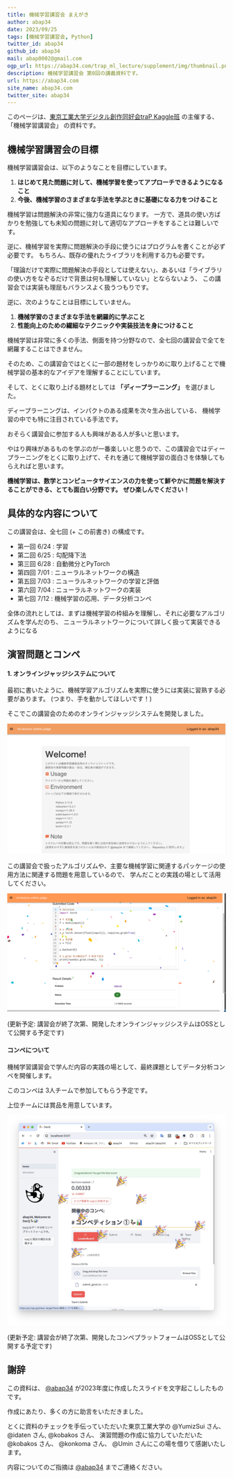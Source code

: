 ```yaml
---
title: 機械学習講習会 まえがき
author: abap34
date: 2023/09/25
tags: [機械学習講習会, Python]
twitter_id: abap34
github_id: abap34
mail: abap0002@gmail.com
ogp_url: https://abap34.com/trap_ml_lecture/supplement/img/thumbnail.png
description: 機械学習講習会 第0回の講義資料です。
url: https://abap34.com
site_name: abap34.com
twitter_site: abap34
---
```


このページは、[東京工業大学デジタル創作同好会traP Kaggle班](https://trap.jp/kaggle/) の主催する、「機械学習講習会」 の資料です。　

## 機械学習講習会の目標

機械学習講習会は、以下のようなことを目標にしています。


1. **はじめて見た問題に対して、機械学習を使ってアプローチできるようになること**
2. **今後、機械学習のさまざまな手法を学ぶときに基礎になる力をつけること**
  
機械学習は問題解決の非常に強力な道具になります。
一方で、道具の使い方ばかりを勉強しても未知の問題に対して適切なアプローチをすることは難しいです。

逆に、機械学習を実際に問題解決の手段に使うにはプログラムを書くことが必ず必要です。
もちろん、既存の優れたライブラリを利用する力も必要です。


「理論だけで実際に問題解決の手段としては使えない」、あるいは「ライブラリの使い方をなぞるだけで背景は何も理解していない」とならないよう、
この講習会では実装も理屈もバランスよく扱うつもりです。

逆に、次のようなことは目標にしていません。


1. **機械学習のさまざまな手法を網羅的に学ぶこと**
2. **性能向上のための繊細なテクニックや実装技法を身につけること**

機械学習は非常に多くの手法、側面を持つ分野なので、全七回の講習会で全てを網羅することはできません。

そのため、この講習会ではとくに一部の題材をしっかりめに取り上げることで機械学習の基本的なアイデアを理解することにしています。

そして、とくに取り上げる題材としては **「ディープラーニング」** を選びました。

ディープラーニングは、インパクトのある成果を次々生み出している、
機械学習の中でも特に注目されている手法です。　

おそらく講習会に参加する人も興味がある人が多いと思います。

やはり興味があるものを学ぶのが一番楽しいと思うので、この講習会ではディープラーニングをとくに取り上げて、それを通じて機械学習の面白さを体験してもらえればと思います。



**機械学習は、数学とコンピュータサイエンスの力を使って鮮やかに問題を解決することができる、とても面白い分野です。**
**ぜひ楽しんでください！**




## 具体的な内容について

この講習会は、全七回 (+ この前書き) の構成です。


- 第一回 6/24 : 学習 
- 第二回 6/25 : 勾配降下法
- 第三回 6/28 : 自動微分とPyTorch 
- 第四回 7/01 : ニューラルネットワークの構造
- 第五回 7/03 : ニューラルネットワークの学習と評価
- 第六回 7/04 : ニューラルネットワークの実装 
- 第七回 7/12 : 機械学習の応用、データ分析コンペ

全体の流れとしては、まずは機械学習の枠組みを理解し、それに必要なアルゴリズムを学んだのち、
ニューラルネットワークについて詳しく扱って実装できるようになる
## 演習問題とコンペ
#### 1. オンラインジャッジシステムについて
最初に書いたように、機械学習アルゴリズムを実際に使うには実装に習熟する必要があります。
(つまり、手を動かしてほしいです！)

そこでこの講習会のためのオンラインジャッジシステムを開発しました。

![開発中の画像なのできっともう少し見た目が良くなるはず...](img/oj-preview.png)


この講習会で扱ったアルゴリズムや、主要な機械学習に関連するパッケージの使用方法に関連する問題を用意しているので、
学んだことの実践の場として活用してください。

![順位表なども用意しています。頑張って上位を目指しましょう！](img/confetti.png)

(更新予定: 講習会が終了次第、開発したオンラインジャッジシステムはOSSとして公開する予定です)

#### コンペについて
機械学習講習会で学んだ内容の実践の場として、最終課題としてデータ分析コンペを開催します。

このコンペは 3人チームで参加してもらう予定です。

上位チームには賞品を用意しています。

![](img/dacq-v2.png)

(更新予定: 講習会が終了次第、開発したコンペプラットフォームはOSSとして公開する予定です)


## 謝辞
この資料は、 [@abap34](https://x.com/abap34) が2023年度に作成したスライドを文字起こししたものです。

作成にあたり、多くの方に助言をいただきました。

とくに資料のチェックを手伝っていただいた東京工業大学の @YumizSui さん、 @idaten さん, @kobakos さん、
演習問題の作成に協力していただいた @kobakos さん、 @konkoma さん、 @Umin さんにこの場を借りて感謝いたします。



内容についてのご指摘は [@abap34](https://x.com/abap34) までご連絡ください。